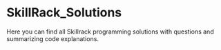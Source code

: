 # SkillRack_Solutions
Here you can find all Skillrack programming solutions with questions and summarizing code explanations.
